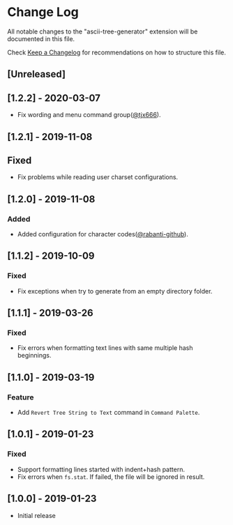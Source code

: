 # Change Log
All notable changes to the "ascii-tree-generator" extension will be documented in this file.

Check [Keep a Changelog](http://keepachangelog.com/) for recommendations on how to structure this file.

## [Unreleased]

## [1.2.2] - 2020-03-07

- Fix wording and menu command group([@tjx666](https://github.com/tjx666)).

## [1.2.1] - 2019-11-08

## Fixed

- Fix problems while reading user charset configurations.

## [1.2.0] - 2019-11-08

### Added

- Added configuration for character codes([@rabanti-github](https://github.com/rabanti-github)).

## [1.1.2] - 2019-10-09

### Fixed

- Fix exceptions when try to generate from an empty directory folder.

## [1.1.1] - 2019-03-26

### Fixed

- Fix errors when formatting text lines with same multiple hash beginnings.

## [1.1.0] - 2019-03-19

### Feature

- Add `Revert Tree String to Text` command in `Command Palette`.

## [1.0.1] - 2019-01-23

### Fixed

- Support formatting lines started with indent+hash pattern.
- Fix errors when `fs.stat`. If failed, the file will be ignored in result.

## [1.0.0] - 2019-01-23

- Initial release
